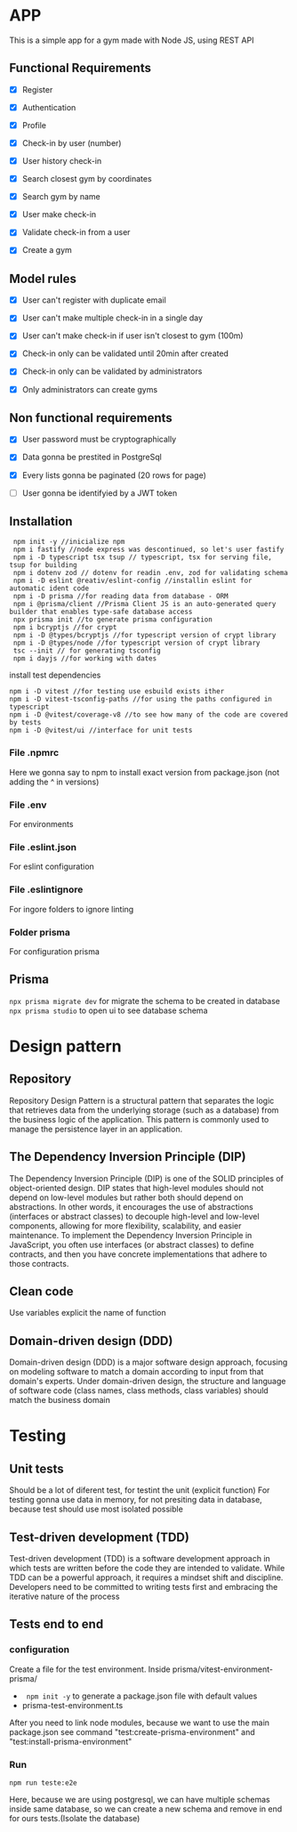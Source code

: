 # APP

This is a simple app for a gym made with Node JS, using REST API 


## Functional Requirements 

- [x] Register
- [x] Authentication
- [x] Profile
- [x] Check-in by user (number)
- [x] User history check-in 
- [x] Search closest gym by coordinates
- [x] Search gym by name
- [x] User make check-in
- [x] Validate check-in from a user
- [x] Create a gym 


## Model rules

- [x] User can't register with duplicate email
- [x] User can't make multiple check-in in a single day
- [x] User can't make check-in if user isn't closest to gym (100m)
- [x] Check-in only can be validated until 20min after created
- [x] Check-in only can be validated by administrators
- [x] Only administrators can create gyms


## Non functional requirements

- [x] User password must be cryptographically
- [x] Data gonna be prestited in PostgreSql
- [x] Every lists gonna be paginated (20 rows for page)
- [ ] User gonna be identifyied by a JWT token


## Installation 
```
 npm init -y //inicialize npm
 npm i fastify //node express was descontinued, so let's user fastify
 npm i -D typescript tsx tsup // typescript, tsx for serving file, tsup for building
 npm i dotenv zod // dotenv for readin .env, zod for validating schema 
 npm i -D eslint @reativ/eslint-config //installin eslint for automatic ident code 
 npm i -D prisma //for reading data from database - ORM
 npm i @prisma/client //Prisma Client JS is an auto-generated query builder that enables type-safe database access
 npx prisma init //to generate prisma configuration
 npm i bcryptjs //for crypt 
 npm i -D @types/bcryptjs //for typescript version of crypt library
 npm i -D @types/node //for typescript version of crypt library
 tsc --init // for generating tsconfig 
 npm i dayjs //for working with dates
 ```

install test dependencies

```
npm i -D vitest //for testing use esbuild exists ither 
npm i -D vitest-tsconfig-paths //for using the paths configured in typescript
npm i -D @vitest/coverage-v8 //to see how many of the code are covered by tests 
npm i -D @vitest/ui //interface for unit tests
```
### File .npmrc
Here we gonna say to npm to install exact version from package.json (not adding the ^ in versions)

### File .env
For environments 

### File .eslint.json
For eslint configuration

### File .eslintignore 
For ingore folders to ignore linting

### Folder prisma 
For configuration prisma 

## Prisma

``` npx prisma migrate dev ``` for migrate the schema to be created in database
``` npx prisma studio ``` to open ui to see database schema

# Design pattern

## Repository 

Repository Design Pattern is a structural pattern that separates the logic that retrieves data from the underlying storage (such as a database) from the business logic of the application. This pattern is commonly used to manage the persistence layer in an application.


## The Dependency Inversion Principle (DIP) 

The Dependency Inversion Principle (DIP) is one of the SOLID principles of object-oriented design. DIP states that high-level modules should not depend on low-level modules but rather both should depend on abstractions. In other words, it encourages the use of abstractions (interfaces or abstract classes) to decouple high-level and low-level components, allowing for more flexibility, scalability, and easier maintenance.
To implement the Dependency Inversion Principle in JavaScript, you often use interfaces (or abstract classes) to define contracts, and then you have concrete implementations that adhere to those contracts.

## Clean code

Use variables explicit the name of function 

## Domain-driven design (DDD)

Domain-driven design (DDD) is a major software design approach, focusing on modeling software to match a domain according to input from that domain's experts. Under domain-driven design, the structure and language of software code (class names, class methods, class variables) should match the business domain

# Testing

## Unit tests

Should be a lot of diferent test, for testint the unit (explicit function)
For testing gonna use data in memory, for not presiting data in database, because test should use most isolated possible

## Test-driven development (TDD) 

Test-driven development (TDD) is a software development approach in which tests are written before the code they are intended to validate.
While TDD can be a powerful approach, it requires a mindset shift and discipline. Developers need to be committed to writing tests first and embracing the iterative nature of the process

## Tests end to end

### configuration 
Create a file for the test environment. Inside prisma/vitest-environment-prisma/

- ```  npm init -y ``` to generate a package.json file with default values 
- prisma-test-environment.ts  

After you need to link node modules, because we want to use the main package.json see command "test:create-prisma-environment" and "test:install-prisma-environment"

### Run 

``` npm run teste:e2e ```

Here, because we are using postgresql, we can have multiple schemas inside same database, so we can create a new schema and remove in end for ours tests.(Isolate the database) 



